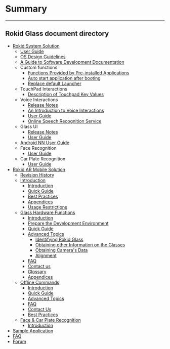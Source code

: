 # Summary
---------

Rokid Glass document directory
---------
* [Rokid System Solution](README.md)
    * [User Guide](howtouse.md)
    * [OS Design Guidelines](5-design/index.md)
    * [A Guide to Software Development Documentation](README.md)
    * Custom functions
	   - [Functions Provided by Pre-installed Applications](1-system/sysapp.md)
	   - [Auto start application after booting](1-system/AutoStart.md)
	   - [Replace default Launcher](1-system/ReplaceLauncher.md)
    * TouchPad Interactions
    	 - [Description of Touchpad Key Values](1-system/index.md)
    * Voice Interactions
        - [Release Notes](2-sdk/3-voice-sdk/InstructSdk/ReleaseNotes.md)
        - [An Introduction to Voice Interactions](2-sdk/3-voice-sdk/AccessibilityInstruct.md)
        - [User Guide](2-sdk/3-voice-sdk/InstructSdk/InstructSdk.md)
        - [Online Speech Recognition Service](2-sdk/3-voice-sdk/SpeechManager.md)
    * Glass UI
        - [Release Notes](2-sdk/5-ui-sdk/ReleaseNotes.md)
        - [User Guide](2-sdk/5-ui-sdk/index.md)
    * [Android NN User Guide](8-androidnn/index.md)
    * Face Recognition
        - [User Guide](2-sdk/1-face-sdk/index.md)
    * Car Plate Recognition
        - [User Guide](2-sdk/2-lpr-sdk/index.md)
* [Rokid AR Mobile Solution](7-glassmobile/res/mobile_glass/introduction.md)
    * [Revision History](7-glassmobile/res/mobile_glass/ChangeLog.md)
    * [Introduction](7-glassmobile/res/mobile_glass/introduction.md)
        * [Introduction](7-glassmobile/res/mobile_glass/introduction.md#a-brief-introduction)
        * [Quick Guide](7-glassmobile/res/mobile_glass/introduction.md#quick-start-guide)
        * [Best Practices](7-glassmobile/res/mobile_glass/introduction.md#best-practice)
        * [Appendices](7-glassmobile/res/mobile_glass/introduction.md#appendices)
        * [Usage Restrictions](7-glassmobile/res/mobile_glass/introduction.md#usage-restrictions)
    * [Glass Hardware Functions](7-glassmobile/res/mobile_glass/glass_hardware.md)
        * [Introduction](7-glassmobile/res/mobile_glass/glass_hardware.md#a-brief-introduction)
        * [Prepare the Development Environment](7-glassmobile/res/mobile_glass/glass_hardware.md#prepare-the-development-environment)
        * [Quick Guide](7-glassmobile/res/mobile_glass/glass_hardware.md#quick-start-guide)
        * [Advanced Topics](7-glassmobile/res/mobile_glass/glass_hardware.md#advanced-topics)
            * [Identifying Rokid Glass](7-glassmobile/res/mobile_glass/glass_hardware.md#how-to-identify-a-usb-device-as-rokid-glass)
            * [Obtaining other Information on the Glasses](7-glassmobile/res/mobile_glass/glass_hardware.md#obtaining-other-information-on-the-glasses)
            * [Obtaining Camera's Data](7-glassmobile/res/mobile_glass/glass_hardware.md#obtaining-cameras-data)
            * [Alignment](7-glassmobile/res/mobile_glass/glass_hardware.md#alignment)
        * [FAQ](7-glassmobile/res/mobile_glass/glass_hardware.md#faq)
        * [Contact us](7-glassmobile/res/mobile_glass/glass_hardware.md#contact-us)
        * [Glossary](7-glassmobile/res/mobile_glass/glass_hardware.md#glossary)
        * [Appendices](7-glassmobile/res/mobile_glass/glass_hardware.md#appendices)
    * [Offline Commands](7-glassmobile/res/mobile_glass/offline_command.md)
        * [Introduction](7-glassmobile/res/mobile_glass/offline_command.md#a-brief-introduction)
        * [Quick Guide](7-glassmobile/res/mobile_glass/offline_command.md#quick-start-guide)
        * [Advanced Topics](7-glassmobile/res/mobile_glass/offline_command.md#advanced-topics)
        * [FAQ](7-glassmobile/res/mobile_glass/offline_command.md#faq)
        * [Contact Us](7-glassmobile/res/mobile_glass/offline_command.md#contact-us)
        * [Best Practices](7-glassmobile/res/mobile_glass/offline_command.md#best-practice)
    * [Face & Car Plate Recognition](7-glassmobile/res/mobile_glass/glass_recog_sdk.md)
        * [Introduction](7-glassmobile/res/mobile_glass/ai.md)
* [Sample Application](3-support/index.md)
* [FAQ](0-faq/index.md)
* [Forum](6-forum/index.md)


